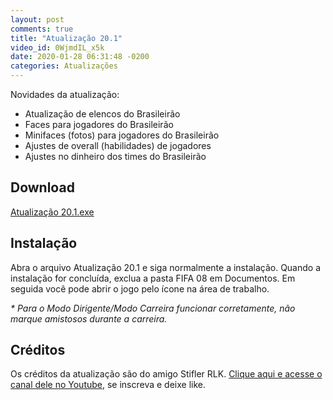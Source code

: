 ```yaml
---
layout: post
comments: true
title: "Atualização 20.1"
video_id: 0WjmdIL_x5k
date: 2020-01-28 06:31:48 -0200
categories: Atualizações
---
```


Novidades da atualização:
- Atualização de elencos do Brasileirão
- Faces para jogadores do Brasileirão
- Minifaces (fotos) para jogadores do Brasileirão
- Ajustes de overall (habilidades) de jogadores
- Ajustes no dinheiro dos times do Brasileirão

<h2>Download</h2>
<div class="download">
  <a class="download-button" href="{{ relative_url }}/redirect?=https://www.mediafire.com/file/bavahnd1rrc5suh/Atualiza%E7%E3o_20.1.exe/file" data-filesize="31.74 MB">Atualização 20.1.exe</a>
</div>

<h2>Instalação</h2>
Abra o arquivo Atualização 20.1 e siga normalmente a instalação.  
Quando a instalação for concluída, exclua a pasta FIFA 08 em Documentos.  
Em seguida você pode abrir o jogo pelo ícone na área de trabalho.  

<i>* Para o Modo Dirigente/Modo Carreira funcionar corretamente, não marque amistosos durante a carreira.</i>

<h2>Créditos</h2>
Os créditos da atualização são do amigo Stifler RLK.  
<a href="{{ relative_url }}/redirect?=https://www.youtube.com/channel/UC54BaCKOKH08zcXqsMTQrrQ">Clique aqui e acesse o canal dele no Youtube</a>, se inscreva e deixe like.